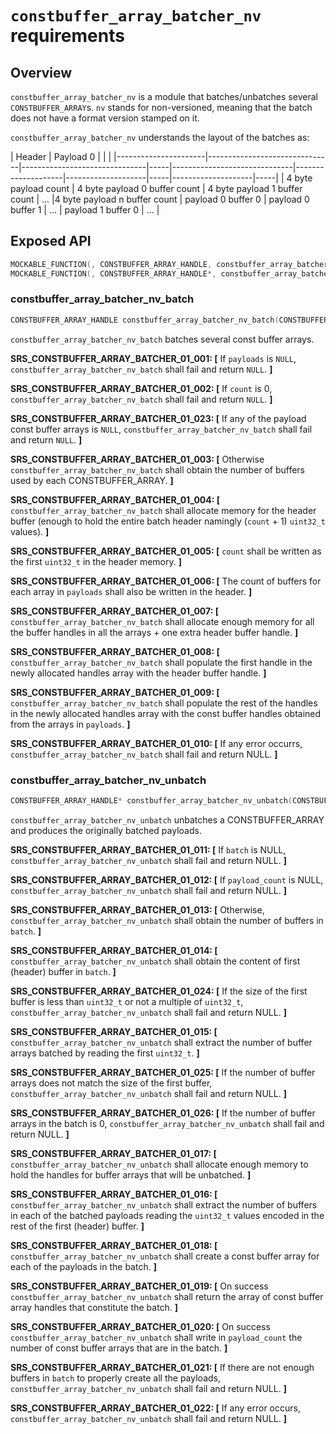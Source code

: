 ﻿`constbuffer_array_batcher_nv` requirements
================

## Overview

`constbuffer_array_batcher_nv` is a module that batches/unbatches several `CONSTBUFFER_ARRAY`s. `nv` stands for non-versioned, meaning that the batch does not have a format version stamped on it.

`constbuffer_array_batcher_nv` understands the layout of the batches as:

| Header                                                                                                                    | Payload 0                               |     |                          |
|----------------------|-------------------------------|-------------------------------|-----|------------------------------|--------------------|--------------------|-----|--------------------|-----|
| 4 byte payload count | 4 byte payload 0 buffer count | 4 byte payload 1 buffer count | ... |4 byte payload n buffer count | payload 0 buffer 0 | payload 0 buffer 1 | ... | payload 1 buffer 0 | ... |

## Exposed API

```c
MOCKABLE_FUNCTION(, CONSTBUFFER_ARRAY_HANDLE, constbuffer_array_batcher_nv_batch, CONSTBUFFER_ARRAY_HANDLE*, payloads, uint32_t, count);
MOCKABLE_FUNCTION(, CONSTBUFFER_ARRAY_HANDLE*, constbuffer_array_batcher_nv_unbatch, CONSTBUFFER_ARRAY_HANDLE, batch, uint32_t*, payload_count);
```

### constbuffer_array_batcher_nv_batch

```c
CONSTBUFFER_ARRAY_HANDLE constbuffer_array_batcher_nv_batch(CONSTBUFFER_ARRAY_HANDLE* payloads, uint32_t count);
```

`constbuffer_array_batcher_nv_batch` batches several const buffer arrays.

**SRS_CONSTBUFFER_ARRAY_BATCHER_01_001: [** If `payloads` is `NULL`, `constbuffer_array_batcher_nv_batch` shall fail and return `NULL`. **]**

**SRS_CONSTBUFFER_ARRAY_BATCHER_01_002: [** If `count` is 0, `constbuffer_array_batcher_nv_batch` shall fail and return `NULL`. **]**

**SRS_CONSTBUFFER_ARRAY_BATCHER_01_023: [** If any of the payload const buffer arrays is `NULL`, `constbuffer_array_batcher_nv_batch` shall fail and return `NULL`. **]**

**SRS_CONSTBUFFER_ARRAY_BATCHER_01_003: [** Otherwise `constbuffer_array_batcher_nv_batch` shall obtain the number of buffers used by each CONSTBUFFER_ARRAY. **]**

**SRS_CONSTBUFFER_ARRAY_BATCHER_01_004: [** `constbuffer_array_batcher_nv_batch` shall allocate memory for the header buffer (enough to hold the entire batch header namingly (`count` + 1) `uint32_t` values). **]**

**SRS_CONSTBUFFER_ARRAY_BATCHER_01_005: [** `count` shall be written as the first `uint32_t` in the header memory. **]**

**SRS_CONSTBUFFER_ARRAY_BATCHER_01_006: [** The count of buffers for each array in `payloads` shall also be written in the header. **]**

**SRS_CONSTBUFFER_ARRAY_BATCHER_01_007: [** `constbuffer_array_batcher_nv_batch` shall allocate enough memory for all the buffer handles in all the arrays + one extra header buffer handle. **]**

**SRS_CONSTBUFFER_ARRAY_BATCHER_01_008: [** `constbuffer_array_batcher_nv_batch` shall populate the first handle in the newly allocated handles array with the header buffer handle. **]**

**SRS_CONSTBUFFER_ARRAY_BATCHER_01_009: [** `constbuffer_array_batcher_nv_batch` shall populate the rest of the handles in the newly allocated handles array with the const buffer handles obtained from the arrays in `payloads`. **]**

**SRS_CONSTBUFFER_ARRAY_BATCHER_01_010: [** If any error occurrs, `constbuffer_array_batcher_nv_batch` shall fail and return NULL. **]**

### constbuffer_array_batcher_nv_unbatch

```c
CONSTBUFFER_ARRAY_HANDLE* constbuffer_array_batcher_nv_unbatch(CONSTBUFFER_ARRAY_HANDLE batch, uint32_t* payload_count);
```

`constbuffer_array_batcher_nv_unbatch` unbatches a CONSTBUFFER_ARRAY and produces the originally batched payloads.

**SRS_CONSTBUFFER_ARRAY_BATCHER_01_011: [** If `batch` is NULL, `constbuffer_array_batcher_nv_unbatch` shall fail and return NULL. **]**

**SRS_CONSTBUFFER_ARRAY_BATCHER_01_012: [** If `payload_count` is NULL, `constbuffer_array_batcher_nv_unbatch` shall fail and return NULL. **]**

**SRS_CONSTBUFFER_ARRAY_BATCHER_01_013: [** Otherwise, `constbuffer_array_batcher_nv_unbatch` shall obtain the number of buffers in `batch`. **]**

**SRS_CONSTBUFFER_ARRAY_BATCHER_01_014: [** `constbuffer_array_batcher_nv_unbatch` shall obtain the content of first (header) buffer in `batch`. **]**

**SRS_CONSTBUFFER_ARRAY_BATCHER_01_024: [** If the size of the first buffer is less than `uint32_t` or not a multiple of `uint32_t`, `constbuffer_array_batcher_nv_unbatch` shall fail and return NULL. **]**

**SRS_CONSTBUFFER_ARRAY_BATCHER_01_015: [** `constbuffer_array_batcher_nv_unbatch` shall extract the number of buffer arrays batched by reading the first `uint32_t`. **]**

**SRS_CONSTBUFFER_ARRAY_BATCHER_01_025: [** If the number of buffer arrays does not match the size of the first buffer, `constbuffer_array_batcher_nv_unbatch` shall fail and return NULL. **]**

**SRS_CONSTBUFFER_ARRAY_BATCHER_01_026: [** If the number of buffer arrays in the batch is 0, `constbuffer_array_batcher_nv_unbatch` shall fail and return NULL. **]**

**SRS_CONSTBUFFER_ARRAY_BATCHER_01_017: [** `constbuffer_array_batcher_nv_unbatch` shall allocate enough memory to hold the handles for buffer arrays that will be unbatched. **]**

**SRS_CONSTBUFFER_ARRAY_BATCHER_01_016: [** `constbuffer_array_batcher_nv_unbatch` shall extract the number of buffers in each of the batched payloads reading the `uint32_t` values encoded in the rest of the first (header) buffer. **]**

**SRS_CONSTBUFFER_ARRAY_BATCHER_01_018: [** `constbuffer_array_batcher_nv_unbatch` shall create a const buffer array for each of the payloads in the batch. **]**

**SRS_CONSTBUFFER_ARRAY_BATCHER_01_019: [** On success `constbuffer_array_batcher_nv_unbatch` shall return the array of const buffer array handles that constitute the batch. **]**

**SRS_CONSTBUFFER_ARRAY_BATCHER_01_020: [** On success `constbuffer_array_batcher_nv_unbatch` shall write in `payload_count` the number of const buffer arrays that are in the batch. **]**

**SRS_CONSTBUFFER_ARRAY_BATCHER_01_021: [** If there are not enough buffers in `batch` to properly create all the payloads, `constbuffer_array_batcher_nv_unbatch` shall fail and return NULL. **]**

**SRS_CONSTBUFFER_ARRAY_BATCHER_01_022: [** If any error occurs, `constbuffer_array_batcher_nv_unbatch` shall fail and return NULL. **]**
